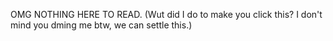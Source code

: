 OMG NOTHING HERE TO READ.
(Wut did I do to make you click this? I don't mind you dming me btw, we can settle this.)
